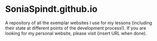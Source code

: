 # SoniaSpindt.github.io
A repository of all the exemplar websites I use for my lessons (including their state at different points of the development process!). If you are looking for my personal website, please visit (insert URL when done).
